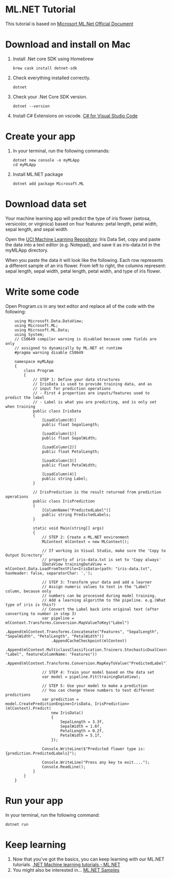 # ML.NET Tutorial
This tutorial is based on [Microsort ML.Net Official Document](https://dotnet.microsoft.com/learn/machinelearning-ai/ml-dotnet-get-started-tutorial/intro)

# Download and install on Mac
1. Install .Net core SDK using Homebrew
    ```
    brew cask install dotnet-sdk
    ```
2. Check everything installed correctly.
    ```
    dotnet
    ```
3. Check your .Net Core SDK version.
    ```
    dotnet --version
    ```
4. Install C# Extensions on vscode.
    [C# for Visual Studio Code](https://marketplace.visualstudio.com/items?itemName=ms-vscode.csharp)

# Create your app
1. In your terminal, run the following commands:
    ```
    dotnet new console -o myMLApp
    cd myMLApp
    ```
2. Install ML.NET package
    ```
    dotnet add package Microsoft.ML
    ```
# Download data set
Your machine learning app will predict the type of iris flower (setosa, versicolor, or virginica) based on four features: petal length, petal width, sepal length, and sepal width

Open the [UCI Machine Learning Repository](https://archive.ics.uci.edu/ml/machine-learning-databases/iris/iris.data): Iris Data Set, copy and paste the data into a text editor (e.g. Notepad), and save it as iris-data.txt in the myMLApp directory.

When you paste the data it will look like the following. Each row represents a different sample of an iris flower. From left to right, the columns represent: sepal length, sepal width, petal length, petal width, and type of iris flower.

# Write some code
Open Program.cs in any text editor and replace all of the code with the following:
```
    using Microsoft.Data.DataView;
    using Microsoft.ML;
    using Microsoft.ML.Data;
    using System;
    // CS0649 compiler warning is disabled because some fields are only
    // assigned to dynamically by ML.NET at runtime
    #pragma warning disable CS0649
    
    namespace myMLApp
    {
        class Program
        {
            // STEP 1: Define your data structures
            // IrisData is used to provide training data, and as
            // input for prediction operations
            // - First 4 properties are inputs/features used to predict the label
            // - Label is what you are predicting, and is only set when training
            public class IrisData
            {
                [LoadColumn(0)]
                public float SepalLength;

                [LoadColumn(1)]
                public float SepalWidth;

                [LoadColumn(2)]
                public float PetalLength;

                [LoadColumn(3)]
                public float PetalWidth;

                [LoadColumn(4)]
                public string Label;
            }

            // IrisPrediction is the result returned from prediction operations
            public class IrisPrediction
            {
                [ColumnName("PredictedLabel")]
                public string PredictedLabels;
            }

            static void Main(string[] args)
            {
                // STEP 2: Create a ML.NET environment
                MLContext mlContext = new MLContext();

                // If working in Visual Studio, make sure the 'Copy to Output Directory'
                // property of iris-data.txt is set to 'Copy always'
                IDataView trainingDataView = mlContext.Data.LoadFromTextFile<IrisData>(path: "iris-data.txt", hasHeader: false, separatorChar: ',');

                // STEP 3: Transform your data and add a learner
                // Assign numeric values to text in the "Label" column, because only
                // numbers can be processed during model training.
                // Add a learning algorithm to the pipeline. e.g.(What type of iris is this?)
                // Convert the Label back into original text (after converting to number in step 3)
                var pipeline = mlContext.Transforms.Conversion.MapValueToKey("Label")
                    .Append(mlContext.Transforms.Concatenate("Features", "SepalLength", "SepalWidth", "PetalLength", "PetalWidth"))
                    .AppendCacheCheckpoint(mlContext)
                    .Append(mlContext.MulticlassClassification.Trainers.StochasticDualCoordinateAscent(labelColumnName: "Label", featureColumnName: "Features"))
                    .Append(mlContext.Transforms.Conversion.MapKeyToValue("PredictedLabel"));

                // STEP 4: Train your model based on the data set
                var model = pipeline.Fit(trainingDataView);

                // STEP 5: Use your model to make a prediction
                // You can change these numbers to test different predictions
                var prediction = model.CreatePredictionEngine<IrisData, IrisPrediction>(mlContext).Predict(
                    new IrisData()
                    {
                        SepalLength = 3.3f,
                        SepalWidth = 1.6f,
                        PetalLength = 0.2f,
                        PetalWidth = 5.1f,
                    });

                Console.WriteLine($"Predicted flower type is: {prediction.PredictedLabels}");

                Console.WriteLine("Press any key to exit....");
                Console.ReadLine();
            }
        }
    }
```

# Run your app
In your terminal, run the following command:
```
dotnet run
```

# Keep learning
1. Now that you've got the basics, you can keep learning with our ML.NET tutorials.
    [.NET Machine learning tutorials - ML.NET](https://docs.microsoft.com/en-us/dotnet/machine-learning/tutorials/)
2. You might also be interested in...
    [ML.NET Samples](https://github.com/dotnet/machinelearning-samples/blob/master/README.md)